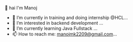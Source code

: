 👋 hai I'm Manoj
- 🔭 I’m currently in training and doing internship @HCL...
- 👀 I’m interested in backend development  ...
- 🌱 I’m currently learning Java Fullstack  ...
- 📫 How to reach me: manojmk2209@gmail.com...
